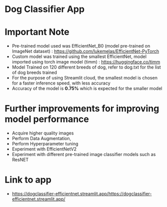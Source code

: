 # Dog Classifier App

# Important Note
* Pre-trained model used was EfficientNet_B0 (model pre-trained on ImageNet dataset) : https://github.com/lukemelas/EfficientNet-PyTorch
* Custom model was trained using the smallest EfficientNet, model imported using torch image model (timm) : https://huggingface.co/timm
* Model Trained on 120 different breeds of dog, refer to dog.txt for the list of dog breeds trained
* For the purpose of using Streamlit cloud, the smallest model is chosen for a faster inference speed, with less accuracy
* Accuracy of the model is **0.75%** which is expected for the smaller model

# Further improvements for improving model performance
* Acquire higher quality images
* Perform Data Augmentation,
* Perform Hyperparameter tuning
* Experiment with EfficientNetV2
* Experiment with different pre-trained image classifier models such as ResNET

# Link to app
* https://dogclassifier-efficientnet.streamlit.app/https://dogclassifier-efficientnet.streamlit.app/







